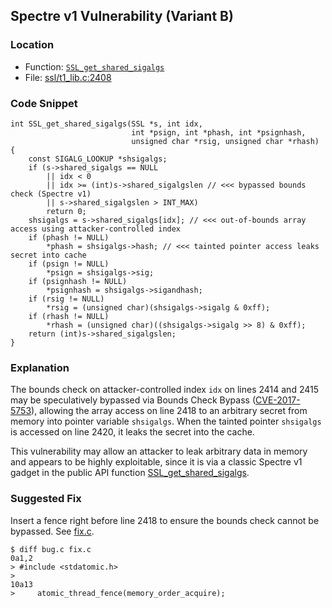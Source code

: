 ## Spectre v1 Vulnerability (Variant B)

### Location
- Function: [`SSL_get_shared_sigalgs`](https://www.openssl.org/docs/man3.0/man3/SSL_get_shared_sigalgs.html)
- File: [ssl/t1_lib.c:2408](https://github.com/openssl/openssl/blob/3d27ac8d92ef89c202b518cf6c4e15477eb594b2/ssl/t1_lib.c#L2408)

### Code Snippet
```
int SSL_get_shared_sigalgs(SSL *s, int idx,
                           int *psign, int *phash, int *psignhash,
                           unsigned char *rsig, unsigned char *rhash)
{
    const SIGALG_LOOKUP *shsigalgs;
    if (s->shared_sigalgs == NULL
        || idx < 0
        || idx >= (int)s->shared_sigalgslen // <<< bypassed bounds check (Spectre v1)
        || s->shared_sigalgslen > INT_MAX)
        return 0;
    shsigalgs = s->shared_sigalgs[idx]; // <<< out-of-bounds array access using attacker-controlled index
    if (phash != NULL)
        *phash = shsigalgs->hash; // <<< tainted pointer access leaks secret into cache
    if (psign != NULL)
        *psign = shsigalgs->sig;
    if (psignhash != NULL)
        *psignhash = shsigalgs->sigandhash;
    if (rsig != NULL)
        *rsig = (unsigned char)(shsigalgs->sigalg & 0xff);
    if (rhash != NULL)
        *rhash = (unsigned char)((shsigalgs->sigalg >> 8) & 0xff);
    return (int)s->shared_sigalgslen;
}
```

### Explanation
The bounds check on attacker-controlled index `idx` on lines 2414 and 2415 may be speculatively bypassed via Bounds Check Bypass ([CVE-2017-5753](https://www.cve.org/CVERecord?id=CVE-2017-5753)), 
allowing the array access on line 2418 to an arbitrary secret from memory into pointer variable `shsigalgs`.
When the tainted pointer `shsigalgs` is accessed on line 2420, it leaks the secret into the cache.

This vulnerability may allow an attacker to leak arbitrary data in memory and appears to be highly exploitable,
since it is via a classic Spectre v1 gadget in the public API function [SSL_get_shared_sigalgs](https://www.openssl.org/docs/man3.0/man3/SSL_get_shared_sigalgs.html).

### Suggested Fix
Insert a fence right before line 2418 to ensure the bounds check cannot be bypassed. See [fix.c](fix.c).
```
$ diff bug.c fix.c
0a1,2
> #include <stdatomic.h>
> 
10a13
>     atomic_thread_fence(memory_order_acquire);
```
